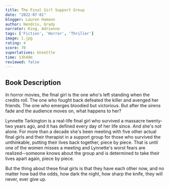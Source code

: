 ```yaml
---
title: The Final Girl Support Group
date: "2022-07-01"
blogger: Lauren Hamann
author: Hendrix, Grady
narrator: King, Adrienne
tags: ['Fiction', 'Horror', 'Thriller']
image: 1.jpg
rating: 4
score: 70
superlatives: Unsettle
time: 13h49m
reviewed: false
---
```


## Book Description

In horror movies, the final girl is the one who's left standing when the credits roll. The one who fought back defeated the killer and avenged her friends. The one who emerges bloodied but victorious. But after the sirens fade and the audience moves on, what happens to her?

Lynnette Tarkington is a real-life final girl who survived a massacre twenty-two years ago, and it has defined every day of her life since. And she's not alone. For more than a decade she's been meeting with five other actual final girls and their therapist in a support group for those who survived the unthinkable, putting their lives back together, piece by piece. That is until one of the women misses a meeting and Lynnette's worst fears are realized--someone knows about the group and is determined to take their lives apart again, piece by piece.

But the thing about these final girls is that they have each other now, and no matter how bad the odds, how dark the night, how sharp the knife, they will never, ever give up.